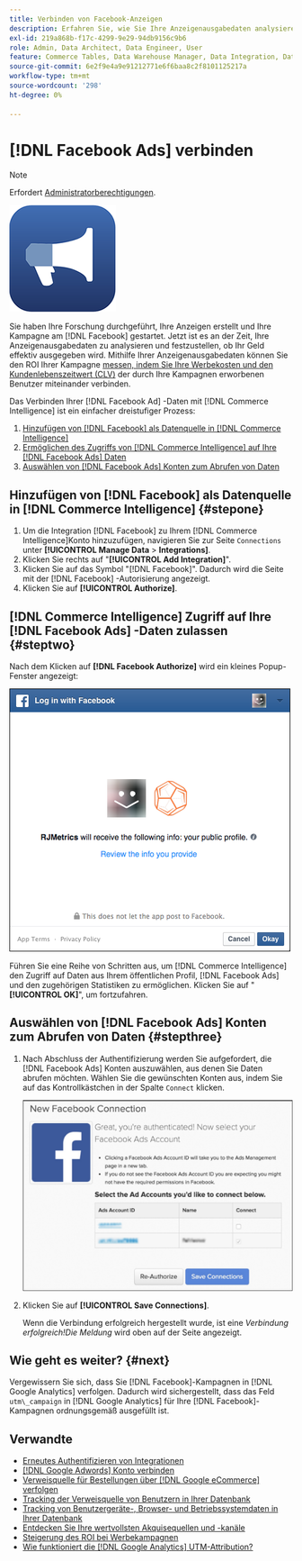 ```yaml
---
title: Verbinden von Facebook-Anzeigen
description: Erfahren Sie, wie Sie Ihre Anzeigenausgabedaten analysieren und feststellen können, ob Ihr Geld effektiv ausgegeben wird.
exl-id: 219a868b-f17c-4299-9e29-94db9156c9b6
role: Admin, Data Architect, Data Engineer, User
feature: Commerce Tables, Data Warehouse Manager, Data Integration, Data Import/Export
source-git-commit: 6e2f9e4a9e91212771e6f6baa8c2f8101125217a
workflow-type: tm+mt
source-wordcount: '298'
ht-degree: 0%

---
```


# [!DNL Facebook Ads] verbinden

>[!NOTE]
>
>Erfordert [Administratorberechtigungen](../../../administrator/user-management/user-management.md).

![](../../../assets/facebook-ads-logo.png)

Sie haben Ihre Forschung durchgeführt, Ihre Anzeigen erstellt und Ihre Kampagne am [!DNL Facebook] gestartet. Jetzt ist es an der Zeit, Ihre Anzeigenausgabedaten zu analysieren und festzustellen, ob Ihr Geld effektiv ausgegeben wird. Mithilfe Ihrer Anzeigenausgabedaten können Sie den ROI Ihrer Kampagne [messen, indem Sie Ihre Werbekosten und den Kundenlebenszeitwert (CLV)](../../../data-analyst/analysis/roi-ad-camp.md) der durch Ihre Kampagnen erworbenen Benutzer miteinander verbinden.

Das Verbinden Ihrer [!DNL Facebook Ad] -Daten mit [!DNL Commerce Intelligence] ist ein einfacher dreistufiger Prozess:

1. [Hinzufügen von [!DNL Facebook] als Datenquelle in  [!DNL Commerce Intelligence]](#stepone)
1. [Ermöglichen des Zugriffs von [!DNL Commerce Intelligence] auf Ihre [!DNL Facebook Ads] Daten](#steptwo)
1. [Auswählen von [!DNL Facebook Ads] Konten zum Abrufen von Daten](#stepthree)

## Hinzufügen von [!DNL Facebook] als Datenquelle in [!DNL Commerce Intelligence] {#stepone}

1. Um die Integration [!DNL Facebook] zu Ihrem [!DNL Commerce Intelligence]Konto hinzuzufügen, navigieren Sie zur Seite `Connections` unter **[!UICONTROL Manage Data** > **Integrations]**.
1. Klicken Sie rechts auf &quot;**[!UICONTROL Add Integration]**&quot;.
1. Klicken Sie auf das Symbol &quot;[!DNL Facebook]&quot;. Dadurch wird die Seite mit der [!DNL Facebook] -Autorisierung angezeigt.
1. Klicken Sie auf **[!UICONTROL Authorize]**.

## [!DNL Commerce Intelligence] Zugriff auf Ihre [!DNL Facebook Ads] -Daten zulassen {#steptwo}

Nach dem Klicken auf **[!DNL Facebook Authorize]** wird ein kleines Popup-Fenster angezeigt:

![](../../../assets/Facebook_Access_Popup.png)

Führen Sie eine Reihe von Schritten aus, um [!DNL Commerce Intelligence] den Zugriff auf Daten aus Ihrem öffentlichen Profil, [!DNL Facebook Ads] und den zugehörigen Statistiken zu ermöglichen. Klicken Sie auf &quot;**[!UICONTROL OK]**&quot;, um fortzufahren.

## Auswählen von [!DNL Facebook Ads] Konten zum Abrufen von Daten {#stepthree}

1. Nach Abschluss der Authentifizierung werden Sie aufgefordert, die [!DNL Facebook Ads] Konten auszuwählen, aus denen Sie Daten abrufen möchten. Wählen Sie die gewünschten Konten aus, indem Sie auf das Kontrollkästchen in der Spalte `Connect` klicken.

   ![](../../../assets/Facebook_Ad_Accounts.png)

1. Klicken Sie auf **[!UICONTROL Save Connections]**.

   Wenn die Verbindung erfolgreich hergestellt wurde, ist eine *Verbindung erfolgreich!Die Meldung* wird oben auf der Seite angezeigt.

## Wie geht es weiter? {#next}

Vergewissern Sie sich, dass Sie [!DNL Facebook]-Kampagnen in [!DNL Google Analytics] verfolgen. Dadurch wird sichergestellt, dass das Feld `utm\_campaign` in [!DNL Google Analytics] für Ihre [!DNL Facebook]-Kampagnen ordnungsgemäß ausgefüllt ist.

## Verwandte

* [Erneutes Authentifizieren von Integrationen](https://experienceleague.adobe.com/docs/commerce-knowledge-base/kb/how-to/mbi-reauthenticating-integrations.html)
* [ [!DNL Google Adwords] Konto verbinden](../integrations/google-ecommerce.md)
* [Verweisquelle für Bestellungen über  [!DNL Google eCommerce] verfolgen](../integrations/google-ecommerce.md)
* [Tracking der Verweisquelle von Benutzern in Ihrer Datenbank](../../analysis/google-track-user-acq.md)
* [Tracking von Benutzergeräte-, Browser- und Betriebssystemdaten in Ihrer Datenbank](../../analysis/track-usr-dev-browser.md)
* [Entdecken Sie Ihre wertvollsten Akquisequellen und -kanäle](../../analysis/most-value-source-channel.md)
* [Steigerung des ROI bei Werbekampagnen](../../analysis/roi-ad-camp.md)
* [Wie funktioniert die  [!DNL Google Analytics] UTM-Attribution?](../../analysis/utm-attributes.md)
